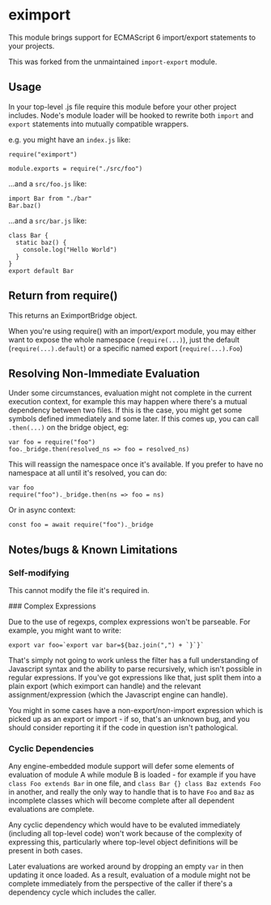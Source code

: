 # eximport

This module brings support for ECMAScript 6 import/export statements to your projects.

This was forked from the unmaintained `import-export` module.



## Usage

In your top-level .js file require this module before your other project
includes. Node's module loader will be hooked to rewrite both `import` and
`export` statements into mutually compatible wrappers.

e.g. you might have an `index.js` like:

```
require("eximport")

module.exports = require("./src/foo")
```

...and a `src/foo.js` like:

```
import Bar from "./bar"
Bar.baz()
```

...and a `src/bar.js` like:

```
class Bar {
  static baz() {
    console.log("Hello World")
  }
}
export default Bar
```

## Return from require()

This returns an EximportBridge object.

When you're using require() with an import/export module, you may either want to
expose the whole namespace (`require(...)`), just the default
(`require(...).default`) or a specific named export (`require(...).Foo`)

## Resolving Non-Immediate Evaluation

Under some circumstances, evaluation might not complete in the current execution
context, for example this may happen where there's a mutual dependency between
two files. If this is the case, you might get some symbols defined immediately
and some later. If this comes up, you can call `.then(...)` on the bridge
object, eg:

```
var foo = require("foo")
foo._bridge.then(resolved_ns => foo = resolved_ns)
```

This will reassign the namespace once it's available. If you prefer to have no
namespace at all until it's resolved, you can do:

```
var foo
require("foo")._bridge.then(ns => foo = ns)
```

Or in async context:

```
const foo = await require("foo")._bridge
```

## Notes/bugs & Known Limitations

### Self-modifying

This cannot modify the file it's required in.

### Complex Expressions

Due to the use of regexps, complex expressions won't be parseable. For example,
you might want to write:

```
export var foo=`export var bar=${baz.join(",") + `}`}`
```

That's simply not going to work unless the filter has a full understanding of
Javascript syntax and the ability to parse recursively, which isn't possible in
regular expressions. If you've got expressions like that, just split them into a
plain export (which eximport can handle) and the relevant assignment/expression
(which the Javascript engine can handle).

You might in some cases have a non-export/non-import expression which is picked
up as an export or import - if so, that's an unknown bug, and you should
consider reporting it if the code in question isn't pathological.

### Cyclic Dependencies

Any engine-embedded module support will defer some elements of evaluation of
module A while module B is loaded - for example if you have
`class Foo extends Bar` in one file, and `class Bar {} class Baz extends Foo` in
another, and really the only way to handle that is to have `Foo` and `Baz` as
incomplete classes which will become complete after all dependent evaluations
are complete.

Any cyclic dependency which would have to be evaluted immediately (including all
top-level code) won't work because of the complexity of expressing this,
particularly where top-level object definitions will be present in both cases.

Later evaluations are worked around by dropping an empty `var` in then updating
it once loaded. As a result, evaluation of a module might not be complete
immediately from the perspective of the caller if there's a dependency cycle
which includes the caller.